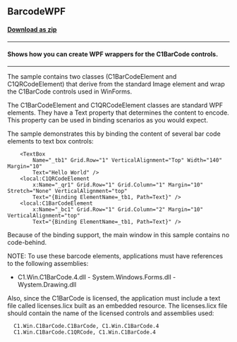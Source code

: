 ## BarcodeWPF
#### [Download as zip](https://minhaskamal.github.io/DownGit/#/home?url=https://github.com/GrapeCity/ComponentOne-WinForms-Samples/tree/master/NetFramework\Barcode\CS\BarcodeWPF)
____
#### Shows how you can create WPF wrappers for the C1BarCode controls.
____
The sample contains two classes (C1BarCodeElement and C1QRCodeElement) that derive from the standard Image element and wrap the C1BarCode controls used in WinForms. 

The C1BarCodeElement and C1QRCodeElement classes are standard WPF elements. They have a Text property that determines the content to encode. This property can be used in binding scenarios as you would expect. 

The sample demonstrates this by binding the content of several bar code elements to text box controls: 

```
    <TextBox 
        Name="_tb1" Grid.Row="1" VerticalAlignment="Top" Width="140" Margin="10"
        Text="Hello World" />
    <local:C1QRCodeElement
        x:Name="_qr1" Grid.Row="1" Grid.Column="1" Margin="10" Stretch="None" VerticalAlignment="top"
        Text="{Binding ElementName=_tb1, Path=Text}" />
    <local:C1BarCodeElement
        x:Name="_bc1" Grid.Row="1" Grid.Column="2" Margin="10" VerticalAlignment="top"
        Text="{Binding ElementName=_tb1, Path=Text}" />
```

Because of the binding support, the main window in this sample contains no code-behind. 

NOTE: To use these barcode elements, applications must have references to the following assemblies: 

- C1.Win.C1BarCode.4.dll - System.Windows.Forms.dll - Wystem.Drawing.dll 

Also, since the C1BarCode is licensed, the application must include a text file called licenses.licx built as an embedded resource. The licenses.licx file should contain the name of the licensed controls and assemblies used: 

```
  C1.Win.C1BarCode.C1BarCode, C1.Win.C1BarCode.4
  C1.Win.C1BarCode.C1QRCode, C1.Win.C1BarCode.4
```

